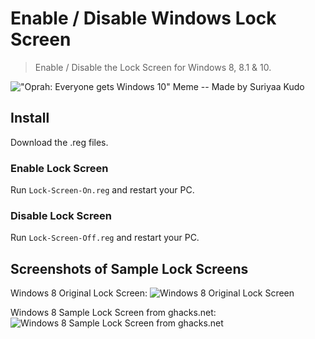 # Enable / Disable Windows Lock Screen

> Enable / Disable the Lock Screen for Windows 8, 8.1 &amp; 10.

!["Oprah: Everyone gets Windows 10" Meme -- Made by Suriyaa Kudo](https://cloud.githubusercontent.com/assets/5073946/19389293/c42f5bae-9223-11e6-80d6-1512270a867a.jpg)

## Install
Download the .reg files.

### Enable Lock Screen
Run `Lock-Screen-On.reg` and restart your PC.

### Disable Lock Screen
Run `Lock-Screen-Off.reg` and restart your PC.

## Screenshots of Sample Lock Screens
Windows 8 Original Lock Screen:
![Windows 8 Original Lock Screen](https://4sysops.com/wp-content/uploads/2013/03/Windows-8-Lock-Screen.png)

Windows 8 Sample Lock Screen from ghacks.net:
![Windows 8 Sample Lock Screen from ghacks.net](http://www.ghacks.net/wp-content/uploads/2012/11/windows-8-lock-screen.jpg)

